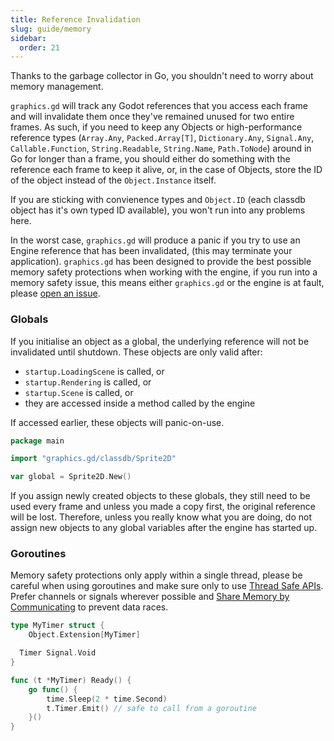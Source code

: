 ```yaml
---
title: Reference Invalidation
slug: guide/memory
sidebar:
  order: 21
---
```


Thanks to the garbage collector in Go, you shouldn't need to worry about memory management.

`graphics.gd` will track any Godot references that you access each frame and will invalidate them once
they've remained unused for two entire frames. As such, if you need to keep any Objects
or high-performance reference types (`Array.Any`, `Packed.Array[T]`, `Dictionary.Any`, `Signal.Any`,
`Callable.Function`, `String.Readable`, `String.Name`, `Path.ToNode`) around in Go for longer than a frame, you should either do something with the
reference each frame to keep it alive, or, in the case of Objects, store the ID of the object
instead of the `Object.Instance` itself.

If you are sticking with convienence types and `Object.ID` (each classdb object has it's own typed ID available), you won't run into any problems here.

In the worst case, `graphics.gd` will produce a panic if you try to use an Engine reference
that has been invalidated, (this may terminate your application). `graphics.gd` has been designed
to provide the best possible memory safety protections when working with the engine, if you run into
a memory safety issue, this means either `graphics.gd` or the engine is at fault, please [open an issue](https://github.com/quaadgras/graphics.gd/issues/new/choose).

### Globals
If you initialise an object as a global, the underlying reference will not be invalidated until shutdown. These objects
are only valid after:

  * `startup.LoadingScene` is called, or
  * `startup.Rendering` is called, or
  * `startup.Scene` is called, or
  * they are accessed inside a method called by the engine

If accessed earlier, these objects will panic-on-use.

```go
package main

import "graphics.gd/classdb/Sprite2D"

var global = Sprite2D.New()
```

If you assign newly created objects to these globals, they still need to be used every frame and unless you made a copy first,
the original reference will be lost. Therefore, unless you really know what you are doing, do not assign new objects to any
global variables after the engine has started up.

### Goroutines

Memory safety protections only apply within a single thread, please be careful when using goroutines and make sure only to use
[Thread Safe APIs](https://docs.godotengine.org/en/latest/tutorials/performance/thread_safe_apis.html).
Prefer channels or signals wherever possible and [Share Memory by Communicating](https://go.dev/blog/codelab-share)
to prevent data races.

```go
type MyTimer struct {
	Object.Extension[MyTimer]

  Timer Signal.Void
}

func (t *MyTimer) Ready() {
	go func() {
		time.Sleep(2 * time.Second)
		t.Timer.Emit() // safe to call from a goroutine
	}()
}

```
